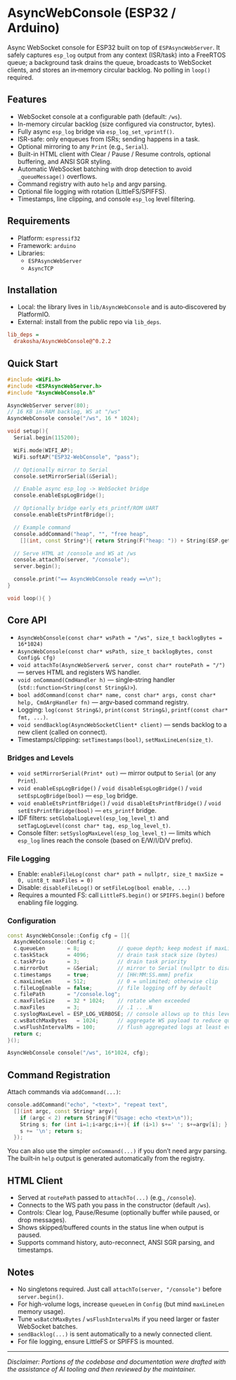 # AsyncWebConsole (ESP32 / Arduino)

Async WebSocket console for ESP32 built on top of `ESPAsyncWebServer`. It safely captures `esp_log` output from any context (ISR/task) into a FreeRTOS queue; a background task drains the queue, broadcasts to WebSocket clients, and stores an in‑memory circular backlog. No polling in `loop()` required.

## Features
- WebSocket console at a configurable path (default: `/ws`).
- In-memory circular backlog (size configured via constructor, bytes).
- Fully async `esp_log` bridge via `esp_log_set_vprintf()`.
- ISR-safe: only enqueues from ISRs; sending happens in a task.
- Optional mirroring to any `Print` (e.g., `Serial`).
- Built-in HTML client with Clear / Pause / Resume controls, optional buffering, and ANSI SGR styling.
- Automatic WebSocket batching with drop detection to avoid `_queueMessage()` overflows.
- Command registry with auto `help` and argv parsing.
- Optional file logging with rotation (LittleFS/SPIFFS).
- Timestamps, line clipping, and console `esp_log` level filtering.

## Requirements
- Platform: `espressif32`
- Framework: `arduino`
- Libraries:
  - `ESPAsyncWebServer`
  - `AsyncTCP`

## Installation
- Local: the library lives in `lib/AsyncWebConsole` and is auto‑discovered by PlatformIO.
- External: install from the public repo via `lib_deps`.

```ini
lib_deps =
  drakosha/AsyncWebConsole@^0.2.2
```

## Quick Start
```cpp
#include <WiFi.h>
#include <ESPAsyncWebServer.h>
#include "AsyncWebConsole.h"

AsyncWebServer server(80);
// 16 KB in‑RAM backlog, WS at "/ws"
AsyncWebConsole console("/ws", 16 * 1024);

void setup(){
  Serial.begin(115200);

  WiFi.mode(WIFI_AP);
  WiFi.softAP("ESP32-WebConsole", "pass");

  // Optionally mirror to Serial
  console.setMirrorSerial(&Serial);

  // Enable async esp_log -> WebSocket bridge
  console.enableEspLogBridge();

  // Optionally bridge early ets_printf/ROM UART
  console.enableEtsPrintfBridge();

  // Example command
  console.addCommand("heap", "", "free heap",
    [](int, const String*){ return String(F("heap: ")) + String(ESP.getFreeHeap()) + F("\n"); });

  // Serve HTML at /console and WS at /ws
  console.attachTo(server, "/console");
  server.begin();

  console.print("== AsyncWebConsole ready ==\n");
}

void loop(){ }
```

## Core API
- `AsyncWebConsole(const char* wsPath = "/ws", size_t backlogBytes = 16*1024)`
- `AsyncWebConsole(const char* wsPath, size_t backlogBytes, const Config& cfg)`
- `void attachTo(AsyncWebServer& server, const char* routePath = "/")` — serves HTML and registers WS handler.
- `void onCommand(CmdHandler h)` — single‑string handler (`std::function<String(const String&)>`).
- `bool addCommand(const char* name, const char* args, const char* help, CmdArgHandler fn)` — argv‑based command registry.
- Logging: `log(const String&)`, `print(const String&)`, `printf(const char* fmt, ...)`.
- `void sendBacklog(AsyncWebSocketClient* client)` — sends backlog to a new client (called on connect).
- Timestamps/clipping: `setTimestamps(bool)`, `setMaxLineLen(size_t)`.

### Bridges and Levels
- `void setMirrorSerial(Print* out)` — mirror output to `Serial` (or any `Print`).
- `void enableEspLogBridge()` / `void disableEspLogBridge()` / `void setEspLogBridge(bool)` — `esp_log` bridge.
- `void enableEtsPrintfBridge()` / `void disableEtsPrintfBridge()` / `void setEtsPrintfBridge(bool)` — `ets_printf` bridge.
- IDF filters: `setGlobalLogLevel(esp_log_level_t)` and `setTagLogLevel(const char* tag, esp_log_level_t)`.
- Console filter: `setSyslogMaxLevel(esp_log_level_t)` — limits which `esp_log` lines reach the console (based on E/W/I/D/V prefix).

### File Logging
- Enable: `enableFileLog(const char* path = nullptr, size_t maxSize = 0, uint8_t maxFiles = 0)`
- Disable: `disableFileLog()` or `setFileLog(bool enable, ...)`
- Requires a mounted FS: call `LittleFS.begin()` or `SPIFFS.begin()` before enabling file logging.

### Configuration
```cpp
const AsyncWebConsole::Config cfg = []{
  AsyncWebConsole::Config c;
  c.queueLen       = 8;            // queue depth; keep modest if maxLineLen is large
  c.taskStack      = 4096;         // drain task stack size (bytes)
  c.taskPrio       = 3;            // drain task priority
  c.mirrorOut      = &Serial;      // mirror to Serial (nullptr to disable)
  c.timestamps     = true;         // [HH:MM:SS.mmm] prefix
  c.maxLineLen     = 512;          // 0 = unlimited; otherwise clip
  c.fileLogEnable  = false;        // file logging off by default
  c.filePath       = "/console.log";
  c.maxFileSize    = 32 * 1024;    // rotate when exceeded
  c.maxFiles       = 3;            // .1 .. .N
  c.syslogMaxLevel = ESP_LOG_VERBOSE; // console allows up to this level
  c.wsBatchMaxBytes   = 1024;      // aggregate WS payload to reduce queue pressure
  c.wsFlushIntervalMs = 100;       // flush aggregated logs at least every 100 ms
  return c;
}();

AsyncWebConsole console("/ws", 16*1024, cfg);
```

## Command Registration
Attach commands via `addCommand(...)`:
```cpp
console.addCommand("echo", "<text>", "repeat text",
  [](int argc, const String* argv){
    if (argc < 2) return String(F("Usage: echo <text>\n"));
    String s; for (int i=1;i<argc;i++){ if (i>1) s+=' '; s+=argv[i]; }
    s += '\n'; return s;
  });
```
You can also use the simpler `onCommand(...)` if you don’t need argv parsing. The built‑in `help` output is generated automatically from the registry.

## HTML Client
- Served at `routePath` passed to `attachTo(...)` (e.g., `/console`).
- Connects to the WS path you pass in the constructor (default `/ws`).
- Controls: Clear log, Pause/Resume (optionally buffer while paused, or drop messages).
- Shows skipped/buffered counts in the status line when output is paused.
- Supports command history, auto-reconnect, ANSI SGR parsing, and timestamps.

## Notes
- No singletons required. Just call `attachTo(server, "/console")` before `server.begin()`.
- For high-volume logs, increase `queueLen` in `Config` (but mind `maxLineLen` memory usage).
- Tune `wsBatchMaxBytes` / `wsFlushIntervalMs` if you need larger or faster WebSocket batches.
- `sendBacklog(...)` is sent automatically to a newly connected client.
- For file logging, ensure LittleFS or SPIFFS is mounted.

---

_Disclaimer: Portions of the codebase and documentation were drafted with the assistance of AI tooling and then reviewed by the maintainer._
